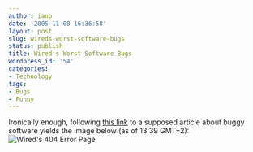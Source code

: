 ```yaml
---
author: ianp
date: '2005-11-08 16:36:58'
layout: post
slug: wireds-worst-software-bugs
status: publish
title: Wired's Worst Software Bugs
wordpress_id: '54'
categories:
- Technology
tags:
- Bugs
- Funny
---
```


Ironically enough, following [this
link](http://www.wired.com/news/technology/bugs/0,2924,69355,00.html) to
a supposed article about buggy software yields the image below (as of
13:39 GMT+2): ![Wired's 404 Error
Page](/images/2005/11/wired-404-page.png)
